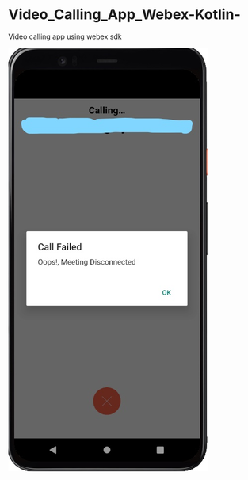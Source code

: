 # Video_Calling_App_Webex-Kotlin-
Video calling app using webex sdk

![alt text](https://github.com/gobinathPerumal/Video_Calling_App_Webex-Kotlin-/blob/main_develop/app/sreenshots/call_not_connect_LI.jpg)
